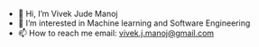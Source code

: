 - 👋 Hi, I’m Vivek Jude Manoj
- 👀 I’m interested in Machine learning and Software Engineering
- 📫 How to reach me email: vivek.j.manoj@gmail.com

<!---
viv500/viv500 is a ✨ special ✨ repository because its `README.md` (this file) appears on your GitHub profile.
You can click the Preview link to take a look at your changes.
--->
